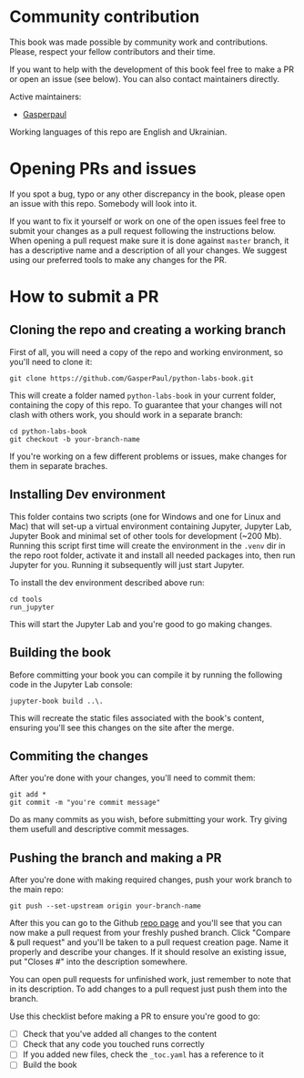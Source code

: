 # Community contribution

This book was made possible by community work and contributions. Please, respect your fellow contributors and their time.

If you want to help with the development of this book feel free to make a PR or open an issue (see below). You can also contact maintainers directly.

Active maintainers:

- [Gasperpaul](https://github.com/GasperPaul)

Working languages of this repo are English and Ukrainian.
    
# Opening PRs and issues

If you spot a bug, typo or any other discrepancy in the book, please open an issue with this repo. Somebody will look into it.

If you want to fix it yourself or work on one of the open issues feel free to submit your changes as a pull request following the instructions below. 
When opening a pull request make sure it is done against `master` branch, it has a descriptive name and a description of all your changes.
We suggest using our preferred tools to make any changes for the PR.

# How to submit a PR

## Cloning the repo and creating a working branch

First of all, you will need a copy of the repo and working environment, so you'll need to clone it:
```
git clone https://github.com/GasperPaul/python-labs-book.git
```

This will create a folder named `python-labs-book` in your current folder, containing the copy of this repo.
To guarantee that your changes will not clash with others work, you should work in a separate branch:
```
cd python-labs-book
git checkout -b your-branch-name
```

If you're working on a few different problems or issues, make changes for them in separate braches.

## Installing Dev environment

This folder contains two scripts (one for Windows and one for Linux and Mac) that will set-up a virtual environment containing Jupyter, Jupyter Lab, Jupyter Book and minimal set of other tools for development (\~200 Mb).
Running this script first time will create the environment in the `.venv` dir in the repo root folder, activate it and install all needed packages into, then run Jupyter for you. 
Running it subsequently will just start Jupyter.

To install the dev environment described above run:
```
cd tools
run_jupyter
```

This will start the Jupyter Lab and you're good to go making changes.

## Building the book

Before committing your book you can compile it by running the following code in the Jupyter Lab console:

```
jupyter-book build ..\.
```

This will recreate the static files associated with the book's content, ensuring you'll see this changes on the site after the merge.

## Commiting the changes

After you're done with your changes, you'll need to commit them:

```
git add *
git commit -m "you're commit message"
```

Do as many commits as you wish, before submitting your work.
Try giving them usefull and descriptive commit messages.

## Pushing the branch and making a PR

After you're done with making required changes, push your work branch to the main repo:
```
git push --set-upstream origin your-branch-name
```

After this you can go to the Github [repo page](https://github.com/GasperPaul/python-labs-book) and you'll see that you can now make a pull request from your freshly pushed branch.
Click "Compare &amp; pull request" and you'll be taken to a pull request creation page.
Name it properly and describe your changes.
If it should resolve an existing issue, put "Closes #" into the description somewhere.

You can open pull requests for unfinished work, just remember to note that in its description. To add changes to a pull request just push them into the branch. 

Use this checklist before making a PR to ensure you're good to go:
- [ ] Check that you've added all changes to the content
- [ ] Check that any code you touched runs correctly
- [ ] If you added new files, check the `_toc.yaml` has a reference to it
- [ ] Build the book
